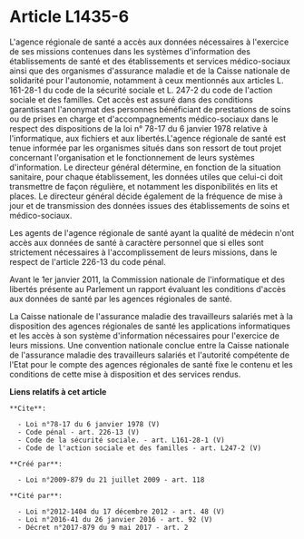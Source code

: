 # Article L1435-6

L'agence régionale de santé a accès aux données nécessaires à l'exercice de ses missions contenues dans les systèmes
d'information des établissements de santé et des établissements et services médico-sociaux ainsi que des organismes
d'assurance maladie et de la Caisse nationale de solidarité pour l'autonomie, notamment à ceux mentionnés aux articles L.
161-28-1 du code de la sécurité sociale et L. 247-2 du code de l'action sociale et des familles. Cet accès est assuré dans
des conditions garantissant l'anonymat des personnes bénéficiant de prestations de soins ou de prises en charge et
d'accompagnements médico-sociaux dans le respect des dispositions de la loi n° 78-17 du 6 janvier 1978 relative à
l'informatique, aux fichiers et aux libertés.L'agence régionale de santé est tenue informée par les organismes situés dans
son ressort de tout projet concernant l'organisation et le fonctionnement de leurs systèmes d'information. Le directeur
général détermine, en fonction de la situation sanitaire, pour chaque établissement, les données utiles que celui-ci doit
transmettre de façon régulière, et notamment les disponibilités en lits et places. Le directeur général décide également de
la fréquence de mise à jour et de transmission des données issues des établissements de soins et médico-sociaux. 

Les agents de l'agence régionale de santé ayant la qualité de médecin n'ont accès aux données de santé à caractère personnel
que si elles sont strictement nécessaires à l'accomplissement de leurs missions, dans le respect de l'article 226-13 du code
pénal. 

Avant le 1er janvier 2011, la Commission nationale de l'informatique et des libertés présente au Parlement un rapport
évaluant les conditions d'accès aux données de santé par les agences régionales de santé. 

La Caisse nationale de l'assurance maladie des travailleurs salariés met à la disposition des agences régionales de santé les
applications informatiques et les accès à son système d'information nécessaires pour l'exercice de leurs missions. Une
convention nationale conclue entre la Caisse nationale de l'assurance maladie des travailleurs salariés et l'autorité
compétente de l'Etat pour le compte des agences régionales de santé fixe le contenu et les conditions de cette mise à
disposition et des services rendus.

**Liens relatifs à cet article**

	**Cite**:

	  - Loi n°78-17 du 6 janvier 1978 (V)
	  - Code pénal - art. 226-13 (V)
	  - Code de la sécurité sociale. - art. L161-28-1 (V)
	  - Code de l'action sociale et des familles - art. L247-2 (V)

	**Créé par**:

	  - Loi n°2009-879 du 21 juillet 2009 - art. 118

	**Cité par**:

	  - Loi n°2012-1404 du 17 décembre 2012 - art. 48 (V)
	  - Loi n°2016-41 du 26 janvier 2016 - art. 92 (V)
	  - Décret n°2017-879 du 9 mai 2017 - art. 2
